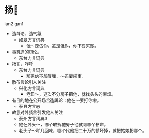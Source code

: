 # 扬𠵹
ian2 gan1
+ 造舆论、造气氛
  * 如皋方言词典
    - 他～要告你，这是讹诈，你不要买账。
+ 事前造的舆论。
  * 东台方言词典
+ 扬言，咋呼
  * 东台方言词典
    - 那家伙不服管理，～还要闹事。
+ 散布言论引人关注
  * 兴化方言词典
    - 老田～，这次不分房子把他，就找头头的麻烦。
+ 有目的地在公开场合造舆论：他在～要打你啦。
  * 泰县方言志
+ 故意对外扬言引发他人关注
  * 泰州方言词典3
  - 他在外头～，哪个敢拆他房子他就同哪个拼命。
  - 老头子～吖几回唻，哪个代他把二十万的债坏掉，就把姑娘把哪个。
